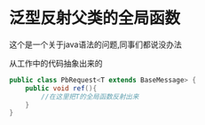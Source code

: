 泛型反射父类的全局函数
===================

这个是一个关于java语法的问题,同事们都说没办法

从工作中的代码抽象出来的

```java
public class PbRequest<T extends BaseMessage> {
    public void ref(){
        //在这里把T的全局函数反射出来
    }
}
```
